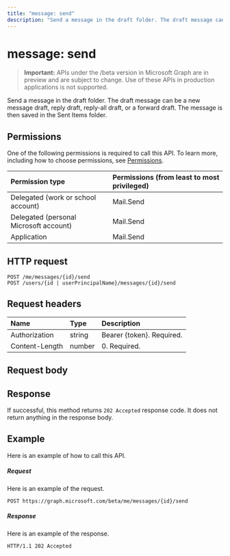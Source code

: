 ---title: "message: send"description: "Send a message in the draft folder. The draft message can be a new message draft, reply draft, reply-all draft, or"---# message: send

> **Important:** APIs under the /beta version in Microsoft Graph are in preview and are subject to change. Use of these APIs in production applications is not supported.

Send a message in the draft folder. The draft message can be a new message draft, reply draft, reply-all draft, or
a forward draft. The message is then saved in the Sent Items folder.

## Permissions

One of the following permissions is required to call this API. To learn more, including how to choose permissions, see [Permissions](/graph/permissions-reference).

|Permission type      | Permissions (from least to most privileged)              |
|:--------------------|:---------------------------------------------------------|
|Delegated (work or school account) | Mail.Send    |
|Delegated (personal Microsoft account) | Mail.Send    |
|Application | Mail.Send |

## HTTP request

<!-- { "blockType": "ignored" } -->

```http
POST /me/messages/{id}/send
POST /users/{id | userPrincipalName}/messages/{id}/send
```

## Request headers

| Name       | Type | Description|
|:---------------|:--------|:----------|
| Authorization  | string  | Bearer {token}. Required. |
| Content-Length | number | 0. Required. |

## Request body

## Response

If successful, this method returns `202 Accepted` response code. It does not return anything in the response body.

## Example

Here is an example of how to call this API.
##### Request

Here is an example of the request.
<!-- {
  "blockType": "request",
  "name": "message_send"
}-->

```http
POST https://graph.microsoft.com/beta/me/messages/{id}/send
```

##### Response

Here is an example of the response.
<!-- {
  "blockType": "response",
  "truncated": true
} -->

```http
HTTP/1.1 202 Accepted
```

<!-- uuid: 8fcb5dbc-d5aa-4681-8e31-b001d5168d79
2015-10-25 14:57:30 UTC -->
<!-- {
  "type": "#page.annotation",
  "description": "message: send",
  "keywords": "",
  "section": "documentation",
  "tocPath": ""
}-->
